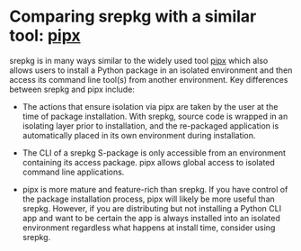 # Comparing srepkg with a similar tool: [pipx](https://github.com/pypa/pipx)

srepkg is in many ways similar to the widely used tool [pipx](https://github.com/pypa/pipx) which also allows users to install a Python package in an isolated environment and then access its command line tool(s) from another environment. Key differences between srepkg and pipx include:

* The actions that ensure isolation via pipx are taken by the user at the time of package installation. With srepkg, source code is wrapped in an isolating layer prior to installation, and the re-packaged application is automatically placed in its own environment during installation. 

* The CLI of a srepkg S-package is only accessible from an environment containing its access package. pipx allows global access to isolated command line applications. 

* pipx is more mature and feature-rich than srepkg. If you have control of the package installation process, pipx will likely be more useful than srepkg. However, if you are distributing but not installing a Python CLI app and want to be certain the app is always installed into an isolated environment regardless what happens at install time, consider using srepkg.